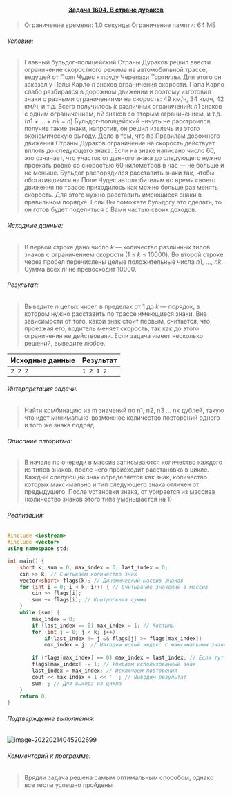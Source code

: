 #### <div align="center"> [Задача 1604. В стране дураков](https://acm.timus.ru/problem.aspx?space=1&num=1604) </div>

>Ограничение времени: 1.0 секунды
>Ограничение памяти: 64 МБ

###### Условие:

> Главный бульдог-полицейский Страны Дураков решил ввести ограничение скоростного режима на автомобильной трассе, ведущей от Поля Чудес к пруду Черепахи Тортиллы. Для этого он заказал у Папы Карло *n* знаков ограничения скорости. Папа Карло слабо разбирался в дорожном движении и поэтому изготовил знаки с разными ограничениями на скорость: 49 км/ч, 34 км/ч, 42 км/ч, и т.д. Всего получилось *k* различных ограничений: *n*1 знаков с одним ограничением, *n*2 знаков со вторым ограничением, и т.д. (*n*1 + … + *nk* = *n*)
> Бульдог-полицейский ничуть не расстроился, получив такие знаки, напротив, он решил извлечь из этого экономическую выгоду. Дело в том, что по Правилам дорожного движения Страны Дураков ограничение на скорость действует вплоть до следующего знака. Если на знаке написано число 60, это означает, что участок от данного знака до следующего нужно проехать ровно со скоростью 60 километров в час — не больше и не меньше. Бульдог распорядился расставить знаки так, чтобы обогатившимся на Поле Чудес автолюбителям во время своего движения по трассе приходилось как можно больше раз менять скорость. Для этого нужно расставить имеющиеся знаки в правильном порядке. Если Вы поможете бульдогу это сделать, то он готов будет поделиться с Вами частью своих доходов.

###### Исходные данные:

> В первой строке дано число *k* — количество различных типов знаков с ограничением скорости (1 ≤ *k* ≤ 10000). Во второй строке через пробел перечислены целые положительные числа *n*1, …, *nk*. Сумма всех *ni* не превосходит 10000.

###### Результат:

> Выведите *n* целых чисел в пределах от 1 до *k* — порядок, в котором нужно расставить по трассе имеющиеся знаки. Вне зависимости от того, какой знак стоит первым, считается, что, проезжая его, водитель меняет скорость, так как до этого ограничения не действовали. Если задача имеет несколько решений, выведите любое.

| Исходные данные | Результат |
| --------------- | --------- |
| `2 2 2`         | `1 2 1 2` |

###### Интерпретация задачи:

>  Найти комбинацию из m значений по n1, n2, n3 ... nk дублей, такую что идет минимально-возможное количество повторений одного и того же знака подряд

###### Описание алгоритма:

>  В начале по очереди в массив записываются количество каждого из типов знаков, после чего происходит расстановка в цикле. Каждый следующий знак определяется как знак, количество которых максимально и тип следующего знака отличен от предыдущего. После установки знака, от убирается из массива (количество знаков этого типа уменьшается на 1)

###### Реализация:

```cpp
#include <iostream>
#include <vector>
using namespace std;

int main() { 
    short k, sum = 0, max_index = 0, last_index = 0; 
    cin >> k; // Считываем количество знак
    vector<short> flags(k); // Динамический массив знаков
    for (int i = 0; i < k; i++) { // Считывание значений в массив
        cin >> flags[i];
        sum += flags[i]; // Контрольная сумма
    }
    while (sum) { 
        max_index = 0;
        if (last_index == 0) max_index = 1; // Костыль
        for (int j = 0; j < k; j++)
            if(last_index != j && flags[j] >= flags[max_index])
            max_index = j; // Находим новый индекс с максимальным значением
            
        if (flags[max_index] == 0) max_index = last_index; // Если тут пусто, идем по новой
        flags[max_index] -= 1; // Убираем использованный знак
        last_index = max_index; // Исключаем повторения
        cout << max_index + 1 << ' '; // Выводим результат
        sum--; // Для выхода из цикла
    }
    return 0;
}
```

###### Подтверждение выполнения:

![image-20220214045202699](C:\Users\User\AppData\Roaming\Typora\typora-user-images\image-20220214045202699.png)

###### Комментарий к программе:

>  Врядли задача решена самым оптимальным способом, однако все тесты успешно пройдены
